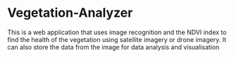# Vegetation-Analyzer
This is a web application that uses image recognition and the NDVI index to find the health of the vegetation using satellite imagery or drone imagery. It can also store the data from the image for data analysis and visualisation
